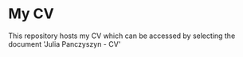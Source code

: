 # My CV
This repository hosts my CV which can be accessed by selecting the document 'Julia Panczyszyn - CV'

